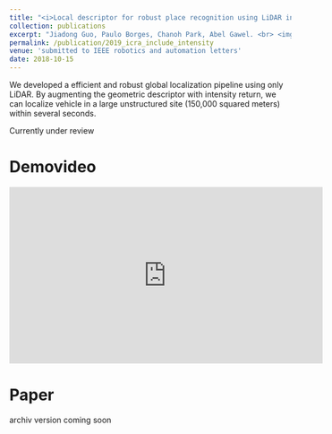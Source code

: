 ```yaml
---
title: "<i>Local descriptor for robust place recognition using LiDAR intensities</i>"
collection: publications
excerpt: "Jiadong Guo, Paulo Borges, Chanoh Park, Abel Gawel. <br> <img src='/images/QCAT+GATOR.png'>"
permalink: /publication/2019_icra_include_intensity
venue: 'submitted to IEEE robotics and automation letters'
date: 2018-10-15
---
```


We developed a efficient and robust global localization pipeline using only LiDAR. By augmenting the geometric descriptor with intensity return, we can localize vehicle in a large unstructured site (150,000 squared meters) within several seconds.


Currently under review

# Demovideo
<iframe width="560" height="315" src="https://www.youtube.com/embed/xfGL8K3DZZ4" frameborder="0" allow="autoplay; encrypted-media"> </iframe> 

# Paper
archiv version coming soon 
